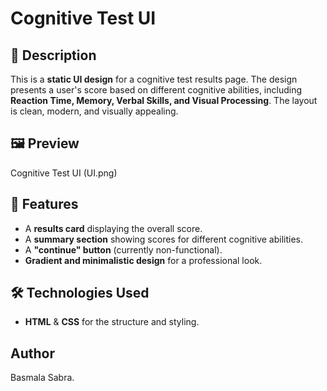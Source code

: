 
# Cognitive Test UI

## 📌 Description

This is a **static UI design** for a cognitive test results page. The design presents a user's score based on different cognitive abilities, including **Reaction Time, Memory, Verbal Skills, and Visual Processing**. The layout is clean, modern, and visually appealing.

## 🖼️ Preview

Cognitive Test UI (UI.png)

## 🎨 Features

- A **results card** displaying the overall score.
- A **summary section** showing scores for different cognitive abilities.
- A **"continue" button** (currently non-functional).
- **Gradient and minimalistic design** for a professional look.


## 🛠️ Technologies Used

- **HTML** & **CSS** for the structure and styling.

## Author

Basmala Sabra.

